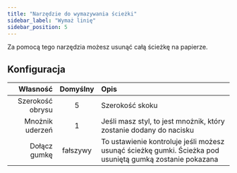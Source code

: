 ```yaml
---
title: "Narzędzie do wymazywania ścieżki"
sidebar_label: "Wymaż linię"
sidebar_position: 5
---
```



Za pomocą tego narzędzia możesz usunąć całą ścieżkę na papierze.

## Konfiguracja

|         Własność | Domyślny | Opis                                                                                                     |
| ----------------:|:--------:|:-------------------------------------------------------------------------------------------------------- |
| Szerokość obrysu |    5     | Szerokość skoku                                                                                          |
|  Mnożnik uderzeń |    1     | Jeśli masz styl, to jest mnożnik, który zostanie dodany do nacisku                                       |
|     Dołącz gumkę | fałszywy | To ustawienie kontroluje jeśli możesz usunąć ścieżkę gumki. Ścieżka pod usuniętą gumką zostanie pokazana |
